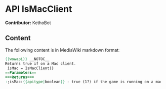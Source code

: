 # API IsMacClient

**Contributor:** KethoBot

## Content

The following content is in MediaWiki markdown format:

```mediawiki
{{wowapi}} __NOTOC__
Returns true if on a Mac client.
 isMac = IsMacClient()
==Parameters==
===Returns===
:;isMac:{{apitype|boolean}} - true (1?) if the game is running on a mac client, false (nil?) otherwise.
```